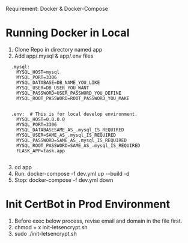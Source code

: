 Requirement: Docker & Docker-Compose

# Running Docker in Local
1. Clone Repo in directory named app
2. Add app/.mysql & app/.env files
  <pre><code>  .mysql:
    MYSQL_HOST=mysql
    MYSQL_PORT=3306
    MYSQL_DATABASE=DB_NAME_YOU_LIKE
    MYSQL_USER=DB_USER_YOU_WANT
    MYSQL_PASSWORD=USER_PASSWORD_YOU_DEFINE
    MYSQL_ROOT_PASSWORD=ROOT_PASSWORD_YOU_MAKE
  </code></pre>
  <pre><code>  .env:  # This is for local develop environment.
    MYSQL_HOST=0.0.0.0
    MYSQL_PORT=3306
    MYSQL_DATABASESAME_AS_.mysql_IS_REQUIRED
    MYSQL_USER=SAME_AS_.mysql_IS_REQUIRED
    MYSQL_PASSWORD=SAME_AS_.mysql_IS_REQUIRED
    MYSQL_ROOT_PASSWORD=SAME_AS_.mysql_IS_REQUIRED
    FLASK_APP=task.app
  </code></pre>
3. cd app 
4. Run: docker-compose -f dev.yml up --build -d
5. Stop: docker-compose -f dev.yml down

# Init CertBot in Prod Environment
1. Before exec below process, revise email and domain in the file first.
2. chmod + x init-letsencrypt.sh
3. sudo ./init-letsencrypt.sh
